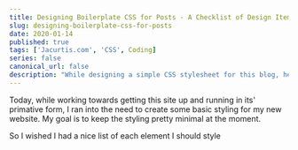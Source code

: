 ```yaml
---
title: Designing Boilerplate CSS for Posts - A Checklist of Design Items
slug: designing-boilerplate-css-for-posts
date: 2020-01-14
published: true
tags: ['Jacurtis.com', 'CSS', Coding]
series: false
canonical_url: false
description: "While designing a simple CSS stylesheet for this blog, here are all the elements I found that needed to be designed for"
---
```


Today, while working towards getting this site up and running in its' primative form, I ran into the need to create some basic styling for my new website. My goal is to keep the styling pretty minimal at the moment.

So I wished I had a nice list of each element I should style

